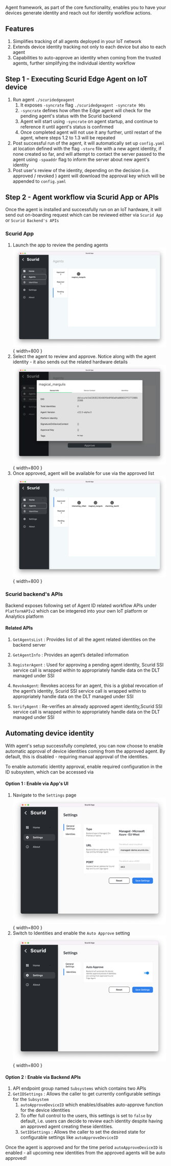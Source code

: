Agent framework, as part of the core functionality, enables you to have your devices generate identity and reach out for identity workflow actions.

## Features
1. Simplifies tracking of all agents deployed in your IoT network
2. Extends device identity tracking not only to  each device but also to each agent
3. Capabilities to auto-approve an identity when coming from the trusted agents, further simplifying the individual identity workflow

## Step 1 - Executing Scurid Edge Agent on IoT device
1. Run agent `./scuridedgeagent` 
   1. It exposes `-syncrate` flag `./scuridedgeagent -syncrate 90s`
   2. `-syncrate` defines how often the Edge agent will check for the pending agent's status with the Scurid backend
   3. Agent will start using `-syncrate` on agent startup, and continue to reference it until agent's status is confirmed
   4. Once completed agent will not use it any further, until restart of the agent, where steps 1.2 to 1.3 will be repeated
2. Post successful run of the agent, it will automatically set up `config.yaml` at location defined with the flag `-store` file with a new agent identity, if none created so far, and will attempt to contact the server passed to the agent using `-spaaddr` flag to inform the server about new agent's identity
3. Post user's review of the identity, depending on the decision (i.e. approved / revoked ) agent will download the approval key which will be appended to `config.yaml`

## Step 2 - Agent workflow via Scurid App or APIs

Once the agent is installed and successfully run on an IoT hardware, it will send out on-boarding request which can be reviewed either via `Scurid App` or `Scurid Backend's APIs`  

### Scurid App
1. Launch the app to review the pending agents ![pending agents](../img/pendingagents.png){ width=800 }
2. Select the agent to review and approve. Notice along with the agent identity - it also sends out the related hardware details ![pending agents](../img/pendingAgentDetails.png){ width=800 } 
3. Once approved, agent will be available for use via the approved list ![pending agents](../img/approvedagent.png){ width=800 }


### Scurid backend's APIs
Backend exposes following set of Agent ID related workflow APIs under `PlatformAPIv2` which can be integered into your own IoT platform or Analytics platform 

#### Related APIs
1. `GetAgentsList` : Provides list of all the agent related identities on the backend server

2. `GetAgentInfo` : Provides an agent’s detailed information

3. `RegisterAgent` : Used  for approving a pending agent identity, Scurid SSI service call is wrapped within to appropriately handle data on the DLT managed under SSI

4. `RevokeAgent`: Revokes access for an agent, this is a global revocation of the agent’s identity, Scurid SSI service call is wrapped within to appropriately handle data on the DLT managed under SSI

5. `VerifyAgent` : Re-verifies an already approved agent identity,Scurid SSI service call is wrapped within to appropriately handle data on the DLT managed under SSI

## Automating device identity
With agent's setup successfully completed, you can now choose to enable automatic approval of device identities coming from the approved agent.
By default, this is disabled - requiring manual approval of the identities. 

To enable automatic identity approval, enable required configuration in the ID subsystem, which can be accessed via 
#### Option 1 : Enable via App's UI
1. Navigate to the `Settings` page ![general settings](../img/generalsettings.png){ width=800 }
2. Switch to Identities and enable the `Auto Approve` setting ![id settings](../img/identitiesAutoApproveOn.png){ width=800 } 

#### Option 2 : Enable via Backend APIs
1. API endpoint group named `Subsystems` which contains two APIs
2. `GetIDSettings` : Allows the caller to get currently configurable settings for the `Subsystem`
   1. `autoApproveDeviceID` which enables/disables auto-approve function for the device identities
   2. To offer full control to the users, this settings is set to `false` by default, i.e. users can decide to review each identity despite having an approved agent creating these identities.
   3. `SetIDSettings` : Allows the caller to set the desired state for configurable settings like `autoApproveDeviceID`

Once the agent is approved and for the time period `autoApproveDeviceID` is enabled - all upcoming new identities from the approved agents will be auto approved!